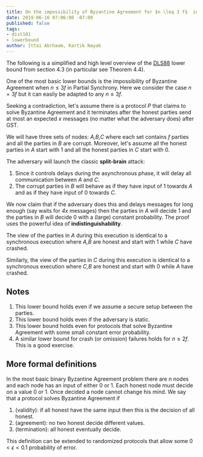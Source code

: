 ```yaml
---
title: On the impossibility of Byzantine Agreement for $n \leq 3 f$  in Partial synchrony
date: 2019-06-16 07:06:00 -07:00
published: false
tags:
- dist101
- lowerbound
author: Ittai Abrhaam, Kartik Nayak
---
```


The following is a simplified and high level overview of the [DLS88](https://groups.csail.mit.edu/tds/papers/Lynch/jacm88.pdf) lower bound from section 4.3 (in particular see Theorem 4.4).

One of the most basic lower bounds is the impossibility of Byzantine Agreement when $n \leq  3f$ in Partial Synchrony. Here we consider the case $n=3f$ but it can easily be adapted to any $n \leq 3f$.

Seeking a contradiction, let's assume there is a protocol _P_ that claims to solve Byzantine Agreement and it terminates after the honest parties send at most an expected _x_ messages (no matter what the adversary does) after GST.

We will have three sets of nodes: _A,B,C_ where each set contains _f_ parties and all the parties in _B_ are corrupt. Moreover, let's assume all the honest parties in _A_ start with 1 and all the honest parties in _C_ start with 0.

The adversary will launch the classic **split-brain** attack:
1. Since it controls delays during the asynchronous phase, it will delay all communication between _A_ and _C_.
2. The corrupt parties in _B_ will behave as if they have input of 1 towards _A_ and as if they have input of 0 towards _C_.

We now claim that if the adversary does this and delays messages for long enough (say waits for _4x_ messages) then the parties in _A_ will decide 1 and the parties in _B_ will decide 0 with a (large) constant probability. The proof uses the powerful idea of **indistinguishability**.

The view of the parties in _A_ during this execution is identical to a synchronous execution where _A,B_ are honest and start with 1 while _C_ have crashed.

Similarly, the view of the parties in _C_ during this execution is identical to a synchronous execution where _C,B_ are honest and start with 0 while _A_ have crashed.

## Notes

1. This lower bound holds even if we assume a secure setup between the parties.
2. This lower bound holds even if the adversary is static.
3. This lower bound holds even for protocols that solve Byzantine Agreement with some small constant error probability.
4. A similar lower bound for crash (or omission) failures holds for $n\leq 2f$. This is a good exercise. 

## More formal definitions

In the most basic binary Byzantine Agreement problem there are $n$ nodes and each node has an input of either 0 or 1. Each honest node must decide on a value 0 or 1. Once decided a node cannot change his mind. We say that a protocol solves Byzantine Agreement if
1. (validity): if all honest have the same input then this is the decision of all honest.
2. (agreement): no two honest decide different values.
3. (termination): all honest eventually decide.

This definition can be extended to randomized protocols that allow some $0<\epsilon <0.1$ probability of error.

